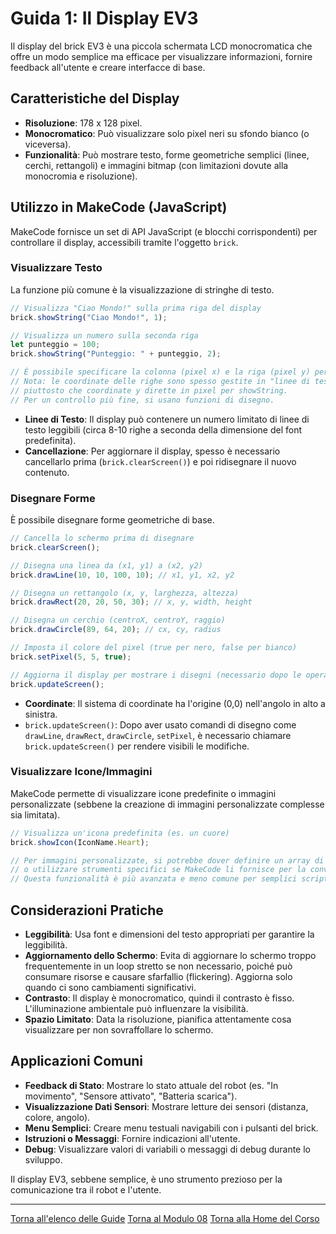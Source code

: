 # Guida 1: Il Display EV3

Il display del brick EV3 è una piccola schermata LCD monocromatica che offre un modo semplice ma efficace per visualizzare informazioni, fornire feedback all'utente e creare interfacce di base.

## Caratteristiche del Display

*   **Risoluzione**: 178 x 128 pixel.
*   **Monocromatico**: Può visualizzare solo pixel neri su sfondo bianco (o viceversa).
*   **Funzionalità**: Può mostrare testo, forme geometriche semplici (linee, cerchi, rettangoli) e immagini bitmap (con limitazioni dovute alla monocromia e risoluzione).

## Utilizzo in MakeCode (JavaScript)

MakeCode fornisce un set di API JavaScript (e blocchi corrispondenti) per controllare il display, accessibili tramite l'oggetto `brick`.

### Visualizzare Testo

La funzione più comune è la visualizzazione di stringhe di testo.

```javascript
// Visualizza "Ciao Mondo!" sulla prima riga del display
brick.showString("Ciao Mondo!", 1);

// Visualizza un numero sulla seconda riga
let punteggio = 100;
brick.showString("Punteggio: " + punteggio, 2);

// È possibile specificare la colonna (pixel x) e la riga (pixel y) per il testo
// Nota: le coordinate delle righe sono spesso gestite in "linee di testo" (es. riga 1, 2, 3...)
// piuttosto che coordinate y dirette in pixel per showString.
// Per un controllo più fine, si usano funzioni di disegno.
```

*   **Linee di Testo**: Il display può contenere un numero limitato di linee di testo leggibili (circa 8-10 righe a seconda della dimensione del font predefinita).
*   **Cancellazione**: Per aggiornare il display, spesso è necessario cancellarlo prima (`brick.clearScreen()`) e poi ridisegnare il nuovo contenuto.

### Disegnare Forme

È possibile disegnare forme geometriche di base.

```javascript
// Cancella lo schermo prima di disegnare
brick.clearScreen();

// Disegna una linea da (x1, y1) a (x2, y2)
brick.drawLine(10, 10, 100, 10); // x1, y1, x2, y2

// Disegna un rettangolo (x, y, larghezza, altezza)
brick.drawRect(20, 20, 50, 30); // x, y, width, height

// Disegna un cerchio (centroX, centroY, raggio)
brick.drawCircle(89, 64, 20); // cx, cy, radius

// Imposta il colore del pixel (true per nero, false per bianco)
brick.setPixel(5, 5, true);

// Aggiorna il display per mostrare i disegni (necessario dopo le operazioni di disegno)
brick.updateScreen();
```

*   **Coordinate**: Il sistema di coordinate ha l'origine (0,0) nell'angolo in alto a sinistra.
*   `brick.updateScreen()`: Dopo aver usato comandi di disegno come `drawLine`, `drawRect`, `drawCircle`, `setPixel`, è necessario chiamare `brick.updateScreen()` per rendere visibili le modifiche.

### Visualizzare Icone/Immagini

MakeCode permette di visualizzare icone predefinite o immagini personalizzate (sebbene la creazione di immagini personalizzate complesse sia limitata).

```javascript
// Visualizza un'icona predefinita (es. un cuore)
brick.showIcon(IconName.Heart);

// Per immagini personalizzate, si potrebbe dover definire un array di byte
// o utilizzare strumenti specifici se MakeCode li fornisce per la conversione.
// Questa funzionalità è più avanzata e meno comune per semplici script.
```

## Considerazioni Pratiche

*   **Leggibilità**: Usa font e dimensioni del testo appropriati per garantire la leggibilità.
*   **Aggiornamento dello Schermo**: Evita di aggiornare lo schermo troppo frequentemente in un loop stretto se non necessario, poiché può consumare risorse e causare sfarfallio (flickering). Aggiorna solo quando ci sono cambiamenti significativi.
*   **Contrasto**: Il display è monocromatico, quindi il contrasto è fisso. L'illuminazione ambientale può influenzare la visibilità.
*   **Spazio Limitato**: Data la risoluzione, pianifica attentamente cosa visualizzare per non sovraffollare lo schermo.

## Applicazioni Comuni

*   **Feedback di Stato**: Mostrare lo stato attuale del robot (es. "In movimento", "Sensore attivato", "Batteria scarica").
*   **Visualizzazione Dati Sensori**: Mostrare letture dei sensori (distanza, colore, angolo).
*   **Menu Semplici**: Creare menu testuali navigabili con i pulsanti del brick.
*   **Istruzioni o Messaggi**: Fornire indicazioni all'utente.
*   **Debug**: Visualizzare valori di variabili o messaggi di debug durante lo sviluppo.

Il display EV3, sebbene semplice, è uno strumento prezioso per la comunicazione tra il robot e l'utente.

---

[Torna all'elenco delle Guide](./README.md)
[Torna al Modulo 08](../README.md)
[Torna alla Home del Corso](../../../README.md)
